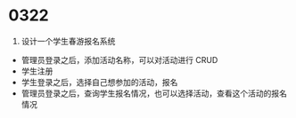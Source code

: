 # 0322

1. 设计一个学生春游报名系统

- 管理员登录之后，添加活动名称，可以对活动进行 CRUD
- 学生注册
- 学生登录之后，选择自己想参加的活动，报名
- 管理员登录之后，查询学生报名情况，也可以选择活动，查看这个活动的报名情况